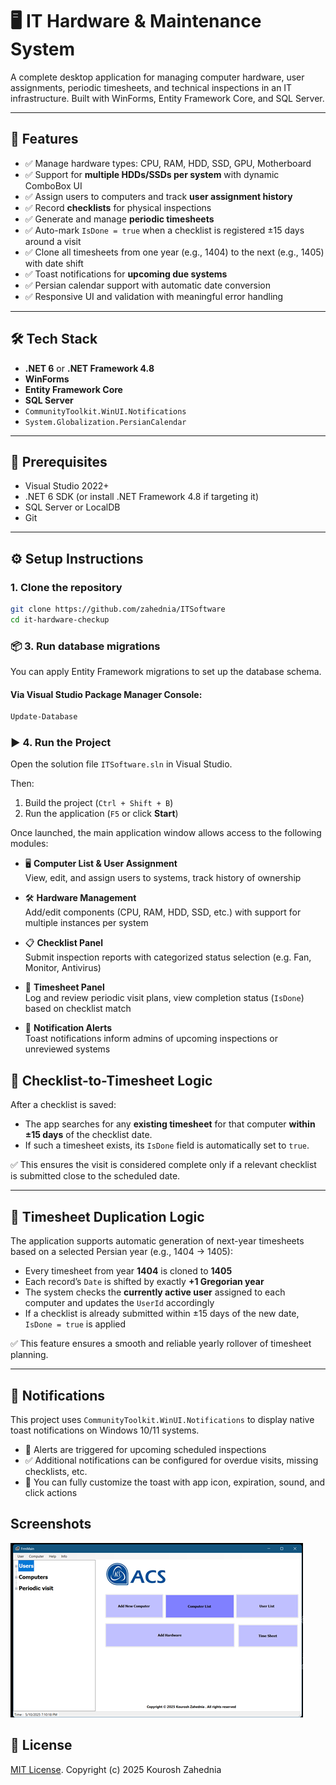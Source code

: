 # 🖥️ IT Hardware & Maintenance System

A complete desktop application for managing computer hardware, user assignments, periodic timesheets, and technical inspections in an IT infrastructure. Built with WinForms, Entity Framework Core, and SQL Server.

---

## 📌 Features

- ✅ Manage hardware types: CPU, RAM, HDD, SSD, GPU, Motherboard  
- ✅ Support for **multiple HDDs/SSDs per system** with dynamic ComboBox UI  
- ✅ Assign users to computers and track **user assignment history**  
- ✅ Record **checklists** for physical inspections  
- ✅ Generate and manage **periodic timesheets**  
- ✅ Auto-mark `IsDone = true` when a checklist is registered ±15 days around a visit  
- ✅ Clone all timesheets from one year (e.g., 1404) to the next (e.g., 1405) with date shift  
- ✅ Toast notifications for **upcoming due systems**  
- ✅ Persian calendar support with automatic date conversion  
- ✅ Responsive UI and validation with meaningful error handling  

---

## 🛠️ Tech Stack

- **.NET 6** or **.NET Framework 4.8**  
- **WinForms**  
- **Entity Framework Core**  
- **SQL Server**  
- `CommunityToolkit.WinUI.Notifications`  
- `System.Globalization.PersianCalendar`  

---

## 🧰 Prerequisites

- Visual Studio 2022+  
- .NET 6 SDK (or install .NET Framework 4.8 if targeting it)  
- SQL Server or LocalDB  
- Git  

---

## ⚙️ Setup Instructions

### 1. Clone the repository

```bash
git clone https://github.com/zahednia/ITSoftware
cd it-hardware-checkup

```
### 📦 3. Run database migrations

You can apply Entity Framework migrations to set up the database schema.

#### Via Visual Studio Package Manager Console:

```powershell
Update-Database
```

### ▶️ 4. Run the Project

Open the solution file `ITSoftware.sln` in Visual Studio.

Then:

1. Build the project (`Ctrl + Shift + B`)
2. Run the application (`F5` or click **Start**)

Once launched, the main application window allows access to the following modules:

- 🖥️ **Computer List & User Assignment**  
  View, edit, and assign users to systems, track history of ownership

- 🛠️ **Hardware Management**  
  Add/edit components (CPU, RAM, HDD, SSD, etc.) with support for multiple instances per system

- 📋 **Checklist Panel**  
  Submit inspection reports with categorized status selection (e.g. Fan, Monitor, Antivirus)

- 📅 **Timesheet Panel**  
  Log and review periodic visit plans, view completion status (`IsDone`) based on checklist match

- 🔔 **Notification Alerts**  
  Toast notifications inform admins of upcoming inspections or unreviewed systems
## 🧪 Checklist-to-Timesheet Logic

After a checklist is saved:

- The app searches for any **existing timesheet** for that computer **within ±15 days** of the checklist date.  
- If such a timesheet exists, its `IsDone` field is automatically set to `true`.

✅ This ensures the visit is considered complete only if a relevant checklist is submitted close to the scheduled date.

---

## 🔁 Timesheet Duplication Logic

The application supports automatic generation of next-year timesheets based on a selected Persian year (e.g., 1404 → 1405):

- Every timesheet from year **1404** is cloned to **1405**  
- Each record’s `Date` is shifted by exactly **+1 Gregorian year**  
- The system checks the **currently active user** assigned to each computer and updates the `UserId` accordingly  
- If a checklist is already submitted within ±15 days of the new date, `IsDone = true` is applied

✅ This feature ensures a smooth and reliable yearly rollover of timesheet planning.

---

## 🔔 Notifications

This project uses `CommunityToolkit.WinUI.Notifications` to display native toast notifications on Windows 10/11 systems.

- 🔔 Alerts are triggered for upcoming scheduled inspections  
- ✅ Additional notifications can be configured for overdue visits, missing checklists, etc.  
- 🧩 You can fully customize the toast with app icon, expiration, sound, and click actions

## Screenshots

![App Screenshot](https://github.com/zahednia/ITSoftware/blob/master/Screensho.png)

## 📃 License

[MIT License](https://github.com/zahednia/ITSoftware?tab=MIT-1-ov-file#readme). Copyright (c) 2025 Kourosh Zahednia 





